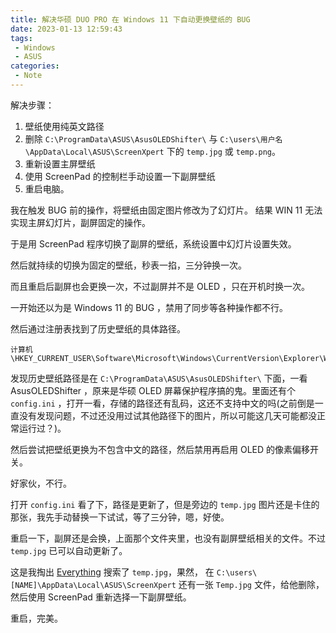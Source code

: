 ```yaml
---
title: 解决华硕 DUO PRO 在 Windows 11 下自动更换壁纸的 BUG 
date: 2023-01-13 12:59:43
tags:
 - Windows 
 - ASUS
categories:
 - Note
---
```


解决步骤： 
1. 壁纸使用纯英文路径    
2. 删除 `C:\ProgramData\ASUS\AsusOLEDShifter\` 与 `C:\users\用户名\AppData\Local\ASUS\ScreenXpert` 下的 `temp.jpg` 或 `temp.png`。
3. 重新设置主屏壁纸  
4. 使用 ScreenPad 的控制栏手动设置一下副屏壁纸  
5. 重启电脑。    

<!--more--> 

我在触发 BUG 前的操作，将壁纸由固定图片修改为了幻灯片。 结果 WIN 11 无法实现主屏幻灯片，副屏固定的操作。  

于是用 ScreenPad 程序切换了副屏的壁纸，系统设置中幻灯片设置失效。  
 
然后就持续的切换为固定的壁纸，秒表一掐，三分钟换一次。  

而且重启后副屏也会更换一次，不过副屏并不是 OLED ，只在开机时换一次。  

一开始还以为是 Windows 11 的 BUG ，禁用了同步等各种操作都不行。  

然后通过注册表找到了历史壁纸的具体路径。  

```
计算机\HKEY_CURRENT_USER\Software\Microsoft\Windows\CurrentVersion\Explorer\Wallpapers
```

发现历史壁纸路径是在 `C:\ProgramData\ASUS\AsusOLEDShifter\` 下面，一看 AsusOLEDShifter ，原来是华硕 OLED 屏幕保护程序搞的鬼。里面还有个 `config.ini` ，打开一看，存储的路径还有乱码，这还不支持中文的吗(之前倒是一直没有发现问题，不过还没用过试其他路径下的图片，所以可能这几天可能都没正常运行过？)。  

然后尝试把壁纸更换为不包含中文的路径，然后禁用再启用 OLED 的像素偏移开关。  

好家伙，不行。  

打开  `config.ini` 看了下，路径是更新了，但是旁边的 `temp.jpg` 图片还是卡住的那张，我先手动替换一下试试，等了三分钟，嗯，好使。

重启一下，副屏还是会换，上面那个文件夹里，也没有副屏壁纸相关的文件。不过 `temp.jpg` 已可以自动更新了。

这是我掏出 [Everything](https://www.voidtools.com/zh-cn/) 搜索了 `temp.jpg`，果然， 在 `C:\users\[NAME]\AppData\Local\ASUS\ScreenXpert` 还有一张 `Temp.jpg` 文件，给他删除，然后使用 ScreenPad 重新选择一下副屏壁纸。

重启，完美。


